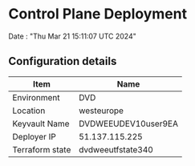 # Control Plane Deployment #

Date : "Thu Mar 21 15:11:07 UTC 2024"

## Configuration details ##

| Item                    | Name                 |
| ----------------------- | -------------------- |
| Environment             | DVD         |
| Location                | westeurope              |
| Keyvault Name           | DVDWEEUDEV10user9EA                                 |
| Deployer IP             | 51.137.115.225                                      |
| Terraform state         | dvdweeutfstate340                          |

